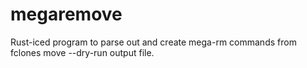 # megaremove
Rust-iced program to parse out and create mega-rm commands from fclones move --dry-run output file.
